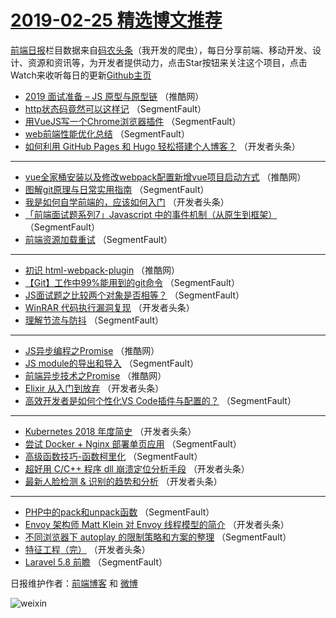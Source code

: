 # [2019-02-25 精选博文推荐](http://hao.caibaojian.com/date/2019/02/25)

[前端日报](http://caibaojian.com/c/news)栏目数据来自[码农头条](http://hao.caibaojian.com/)（我开发的爬虫），每日分享前端、移动开发、设计、资源和资讯等，为开发者提供动力，点击Star按钮来关注这个项目，点击Watch来收听每日的更新[Github主页](https://github.com/kujian/frontendDaily)
* [2019 面试准备 &#8211; JS 原型与原型链](http://hao.caibaojian.com/101942.html) （推酷网）
* [http状态码竟然可以这样记](http://hao.caibaojian.com/101887.html) （SegmentFault）
* [用VueJS写一个Chrome浏览器插件](http://hao.caibaojian.com/101975.html) （SegmentFault）
* [web前端性能优化总结](http://hao.caibaojian.com/101893.html) （SegmentFault）
* [如何利用 GitHub Pages 和 Hugo 轻松搭建个人博客？](http://hao.caibaojian.com/101909.html) （开发者头条）

***
* [vue全家桶安装以及修改webpack配置新增vue项目启动方式](http://hao.caibaojian.com/101947.html) （推酷网）
* [图解git原理与日常实用指南](http://hao.caibaojian.com/101969.html) （SegmentFault）
* [我是如何自学前端的，应该如何入门](http://hao.caibaojian.com/101908.html) （开发者头条）
* [「前端面试题系列7」Javascript 中的事件机制（从原生到框架）](http://hao.caibaojian.com/101890.html) （SegmentFault）
* [前端资源加载重试](http://hao.caibaojian.com/101964.html) （SegmentFault）

***
* [初识 html-webpack-plugin](http://hao.caibaojian.com/101943.html) （推酷网）
* [【Git】工作中99%能用到的git命令](http://hao.caibaojian.com/101966.html) （SegmentFault）
* [JS面试题之比较两个对象是否相等？](http://hao.caibaojian.com/101895.html) （SegmentFault）
* [WinRAR 代码执行漏洞复现](http://hao.caibaojian.com/101917.html) （开发者头条）
* [理解节流与防抖](http://hao.caibaojian.com/101898.html) （SegmentFault）

***
* [JS异步编程之Promise](http://hao.caibaojian.com/101952.html) （推酷网）
* [JS module的导出和导入](http://hao.caibaojian.com/101889.html) （SegmentFault）
* [前端异步技术之Promise](http://hao.caibaojian.com/101954.html) （推酷网）
* [Elixir 从入门到放弃](http://hao.caibaojian.com/101901.html) （开发者头条）
* [高效开发者是如何个性化VS Code插件与配置的？](http://hao.caibaojian.com/101963.html) （SegmentFault）

***
* [Kubernetes 2018 年度简史](http://hao.caibaojian.com/101912.html) （开发者头条）
* [尝试 Docker + Nginx 部署单页应用](http://hao.caibaojian.com/101974.html) （SegmentFault）
* [高级函数技巧-函数柯里化](http://hao.caibaojian.com/101891.html) （SegmentFault）
* [超好用 C/C++ 程序 dll 崩溃定位分析手段](http://hao.caibaojian.com/101902.html) （开发者头条）
* [最新人脸检测 &amp; 识别的趋势和分析](http://hao.caibaojian.com/101913.html) （开发者头条）

***
* [PHP中的pack和unpack函数](http://hao.caibaojian.com/101892.html) （SegmentFault）
* [Envoy 架构师 Matt Klein 对 Envoy 线程模型的简介](http://hao.caibaojian.com/101903.html) （开发者头条）
* [不同浏览器下 autoplay 的限制策略和方案的整理](http://hao.caibaojian.com/101965.html) （SegmentFault）
* [特征工程（完）](http://hao.caibaojian.com/101914.html) （开发者头条）
* [Laravel 5.8 前瞻](http://hao.caibaojian.com/101976.html) （SegmentFault）

日报维护作者：[前端博客](http://caibaojian.com/) 和 [微博](http://caibaojian.com/go/weibo)

![weixin](https://user-images.githubusercontent.com/3055447/38468989-651132ac-3b80-11e8-8e6b-15122322a9d7.png)